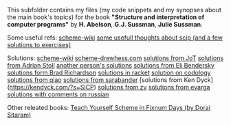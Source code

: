 This subfolder contains my files (my code snippets and my synopses about the main book's topics) 
for the book  **"Structure and interpretation of computer programs"** by **H. Abelson**, **G.J. Sussman**, **Julie Sussman**.

Some useful refs:
[scheme-wiki](http://community.schemewiki.org/)
[some usefull thoughts about scip (and a few solutions to exercises)](https://tekkie.wordpress.com/)

Solutions:
[scheme-wiki](http://community.schemewiki.org/?SICP-Solutions)
[scheme-drewhess.com](http://wiki.drewhess.com/wiki/Category:SICP_solutions)
[solutions from JoT](http://jots-jottings.blogspot.com/p/sicp-exercise-index.html)
[solutions from Adrian Stoll](https://adrianstoll.com/sicp/)
[another person's solutions](https://www.inchmeal.io/)
[solutions from Eli Bendersky](https://eli.thegreenplace.net/tag/sicp)
[solutions form Brad Richardson](https://gitlab.com/everythingfunctional/SICP-Solutions)
[solutions in racket](https://wizardbook.wordpress.com/solutions-index/)
[solution on codology](https://codology.net/)
[solutions from qiao](https://github.com/qiao/sicp-solutions)
[solutions from sarabander](https://github.com/sarabander/p2pu-sicp)
[solutions from Ken Dyck] (https://kendyck.com/?s=SICP)
[solutions from zv](http://zv.github.io/)
[solutions from evarga](https://evarga.gitbooks.io/solutions-guide-for-the-sicp-book/content/)
[solutions with comments on russian](http://sicp.sergeykhenkin.com/)

Other releated books:
[Teach Yourself Scheme in Fixnum Days (by Dorai Sitaram)](https://ds26gte.github.io/tyscheme/)
